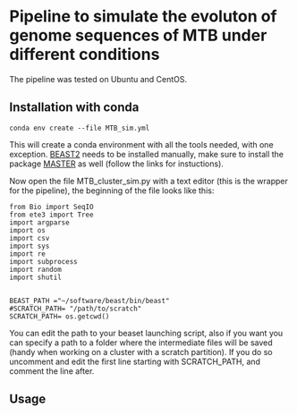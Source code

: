 # Pipeline to simulate the evoluton of genome sequences of MTB under different conditions

The pipeline was tested on Ubuntu and CentOS.

## Installation with conda

```
conda env create --file MTB_sim.yml
```
This will create a conda environment with all the tools needed, with one exception. [BEAST2](https://www.beast2.org/) needs to be installed manually, make sure to install the package [MASTER](http://tgvaughan.github.io/MASTER/) as well (follow the links for instuctions).

Now open the file MTB_cluster_sim.py with a text editor (this is the wrapper for the pipeline), the beginning of the file looks like this:


```
from Bio import SeqIO
from ete3 import Tree
import argparse
import os
import csv
import sys
import re
import subprocess
import random
import shutil


BEAST_PATH ="~/software/beast/bin/beast"
#SCRATCH_PATH= "/path/to/scratch"
SCRATCH_PATH= os.getcwd()

```
You can edit the path to your beaset launching script, also if you want you can specify a path to a folder where the intermediate files  will be saved (handy when working on a cluster with a scratch partition). If you do so uncomment and edit the first line starting with SCRATCH_PATH, and comment the line after.

## Usage










